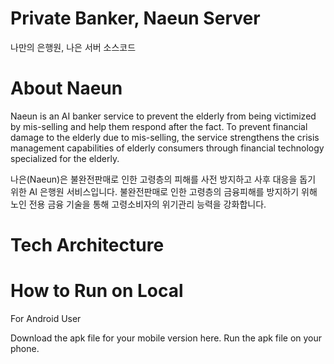 # Private Banker, Naeun Server
나만의 은행원, 나은 서버 소스코드

# About Naeun
Naeun is an AI banker service to prevent the elderly from being victimized by mis-selling and help them respond after the fact.
To prevent financial damage to the elderly due to mis-selling, the service strengthens the crisis management capabilities of elderly consumers through financial technology specialized for the elderly.

나은(Naeun)은 불완전판매로 인한 고령층의 피해를 사전 방지하고 사후 대응을 돕기 위한 AI 은행원 서비스입니다.
불완전판매로 인한 고령층의 금융피해를 방지하기 위해 노인 전용 금융 기술을 통해 고령소비자의 위기관리 능력을 강화합니다.

# Tech Architecture


# How to Run on Local

For Android User

Download the apk file for your mobile version here.
Run the apk file on your phone.
